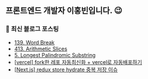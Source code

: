 ## 프론트엔드 개발자 이홍빈입니다. 😉

<!--
**Hong-been/Hong-been** is a ✨ _special_ ✨ repository because its `README.md` (this file) appears on your GitHub profile.

Here are some ideas to get you started:

- 🔭 I’m currently working on ...
- 🌱 I’m currently learning Testing Tools
- 👯 I’m looking to collaborate on ...
- 🤔 I’m looking for help with ...
- 💬 Ask me about ...
- 📫 How to reach me: ...
- 😄 Pronouns: ...
- ⚡ Fun fact: ...
-->

### 📍 최신 블로그 포스팅
<!-- https://github.com/gautamkrishnar/blog-post-workflow -->
<!-- BLOG-POST-LIST:START -->
- [139. Word Break](https://velog.io/@awesome-hong/139.-Word-Break)
- [413. Arithmetic Slices](https://velog.io/@awesome-hong/413.-Arithmetic-Slices)
- [5. Longest Palindromic Substring](https://velog.io/@awesome-hong/Longest-Palindromic-Substring)
- [[vercel] fork한 레포 자동최신화 + vercel로 자동배포하기](https://velog.io/@awesome-hong/vercel-%EC%9E%90%EB%8F%99%EB%B0%B0%ED%8F%AC-%ED%99%98%EA%B2%BD-%EB%A7%8C%EB%93%A4%EA%B8%B0)
- [[Next.js] redux store hydrate 중복 저장 이슈](https://velog.io/@awesome-hong/Next.js-redux-store-hydrate-%EC%A4%91%EB%B3%B5-%EC%A0%80%EC%9E%A5-%EC%9D%B4%EC%8A%88)
<!-- BLOG-POST-LIST:END -->
